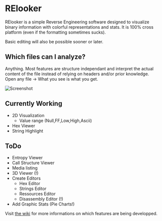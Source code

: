 # RElooker

RElooker is a simple Reverse Engineering software designed to visualize binary information with colorful representations and stats. It is 100% cross platform (even if the formatting sometimes sucks).

Basic editing will also be possible sooner or later.

## Which files can I analyze?
Anything. Most features are structure independant and interpret the actual content of the file instead of relying on headers and/or prior knowledge. Open any file -> What you see is what you get.

![Screenshot](http://wakowakowako.com/mixbo/3_screen.png)

## Currently Working
* 2D Visualization
  * Value range (Null,FF,Low,High,Ascii)
* Hex Viewer
* String Highlight

## ToDo
* Entropy Viewer
* Call Structure Viewer
* Media listing
* 3D Viewer (!)
* Create Editors
  * Hex Editor
  * Strings Editor
  * Ressources Editor
  * Disassembly Editor (!)
* Add Graphic Stats (Pie Charts!)

Visit [the wiki](https://github.com/Mixbo/relooker/wiki) for more informations on which features are being developped.
